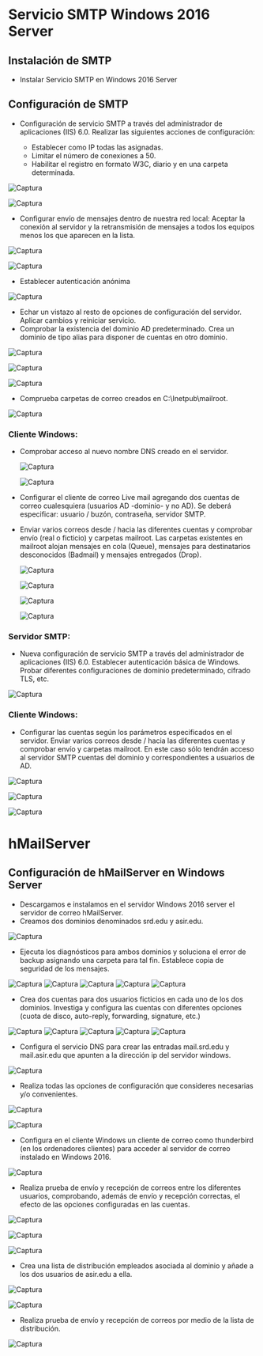 # Servicio SMTP Windows 2016 Server

## Instalación de SMTP

* Instalar Servicio SMTP en Windows 2016 Server

## Configuración de SMTP

* Configuración de servicio SMTP a través del administrador de aplicaciones (IIS) 6.0. Realizar las siguientes acciones de configuración:

  - Establecer como IP todas las asignadas.
  - Limitar el número de conexiones a 50.
  - Habilitar el registro en formato W3C, diario y en una carpeta determinada.

![Captura](img/Captura.PNG)

![Captura](img/Captura1.PNG)

  - Configurar envío de mensajes dentro de nuestra red local: Aceptar la conexión al servidor y la retransmisión de mensajes a todos los equipos menos los que aparecen en la lista.

![Captura](img/Captura2.PNG)

![Captura](img/Captura3.PNG)

  - Establecer autenticación anónima

  ![Captura](img/Captura4.PNG)

  - Echar un vistazo al resto de opciones de configuración del servidor. Aplicar cambios y reiniciar servicio.
  - Comprobar la existencia del dominio AD predeterminado. Crea un dominio de tipo alias para disponer de cuentas en otro dominio.

  ![Captura](img/Captura5.PNG)

  ![Captura](img/Captura6.PNG)

  ![Captura](img/Captura7.PNG)

  - Comprueba carpetas de correo creados en C:\Inetpub\mailroot.

  ![Captura](img/Captura8.PNG)

### Cliente Windows:

* Comprobar acceso al nuevo nombre DNS creado en el servidor.

  ![Captura](img/Captura9.PNG)  

  ![Captura](img/Captura10.PNG)

* Configurar el cliente de correo Live mail agregando dos cuentas de correo cualesquiera (usuarios AD -dominio- y no AD). Se deberá especificar: usuario / buzón, contraseña,  servidor SMTP.

* Enviar varios correos desde / hacia las diferentes cuentas y comprobar envío (real o ficticio) y carpetas mailroot. Las carpetas existentes en mailroot alojan mensajes en cola (Queue), mensajes para destinatarios desconocidos (Badmail) y mensajes entregados (Drop).

  ![Captura](img/Captura11.PNG)

  ![Captura](img/Captura12.PNG)

  ![Captura](img/Captura13.PNG)

  ![Captura](img/Captura14.PNG)

### Servidor SMTP:

* Nueva configuración de servicio SMTP a través del administrador de aplicaciones (IIS) 6.0. Establecer autenticación básica de Windows. Probar diferentes configuraciones de dominio predeterminado, cifrado TLS, etc.

![Captura](img/Captura15.PNG)

### Cliente Windows:

* Configurar las cuentas según los parámetros especificados en el servidor. Enviar varios correos desde / hacia las diferentes cuentas y comprobar envío y carpetas mailroot. En este caso sólo tendrán acceso al servidor SMTP cuentas del dominio y correspondientes a usuarios de AD.

![Captura](img/Captura16.PNG)

![Captura](img/Captura17.PNG)

![Captura](img/Captura18.PNG)

# hMailServer

## Configuración de hMailServer en Windows Server

* Descargamos e instalamos en el servidor Windows 2016 server el servidor de correo hMailServer.
* Creamos dos dominios denominados srd.edu y asir.edu.

![Captura](img/img/Captura.PNG)

* Ejecuta los diagnósticos para ambos dominios y soluciona el error de backup asignando una carpeta para tal fin. Establece copia de seguridad de los mensajes.

![Captura](img/img/Captura1.PNG)
![Captura](img/img/Captura2.PNG)
![Captura](img/img/Captura3.PNG)
![Captura](img/img/Captura4.PNG)
![Captura](img/img/Captura5.PNG)

* Crea dos cuentas para dos usuarios ficticios en cada uno de los dos dominios. Investiga y configura las cuentas con diferentes opciones (cuota de disco, auto-reply, forwarding, signature, etc.)

![Captura](img/img/Captura6.PNG)
![Captura](img/img/Captura7.PNG)
![Captura](img/img/Captura8.PNG)
![Captura](img/img/Captura9.PNG)
![Captura](img/img/Captura10.PNG)

* Configura el servicio DNS para crear las entradas mail.srd.edu y mail.asir.edu que apunten a la dirección ip del servidor windows.

![Captura](img/img/Captura11.PNG)

* Realiza todas las opciones de configuración que consideres necesarias y/o convenientes.

![Captura](img/img/Captura12.PNG)

![Captura](img/img/Captura13.PNG)

* Configura en el cliente Windows un cliente de correo como thunderbird (en los ordenadores clientes) para acceder al servidor de correo instalado en Windows 2016.

![Captura](img/img/Captura14.PNG)

* Realiza prueba de envío y recepción de correos entre los diferentes usuarios, comprobando, además de envío y recepción correctas, el efecto de las opciones configuradas en las cuentas.

![Captura](img/img/Captura15.PNG)

![Captura](img/img/Captura16.PNG)

![Captura](img/img/Captura17.PNG)

* Crea una lista de distribución empleados asociada al dominio y añade a los dos usuarios de asir.edu a ella.

![Captura](img/img/Captura18.PNG)

![Captura](img/img/Captura19.PNG)

* Realiza prueba de envío y recepción de correos por medio de la lista de distribución.

![Captura](img/img/Captura20.PNG)
